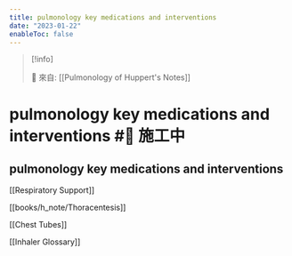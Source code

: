 ```yaml
---
title: pulmonology key medications and interventions
date: "2023-01-22"
enableToc: false
---
```


> [!info]
>
> 🌱 來自: [[Pulmonology of Huppert's Notes]]

# pulmonology key medications and interventions #🚧 施工中

## pulmonology key medications and interventions

[[Respiratory Support]]

[[books/h_note/Thoracentesis]]

[[Chest Tubes]]

[[Inhaler Glossary]]

